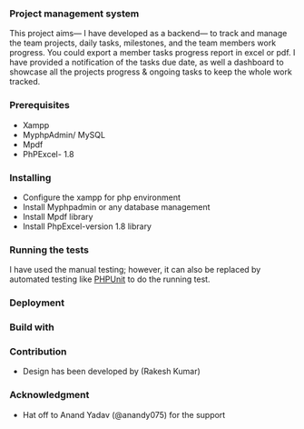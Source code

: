 ### Project management system
This project aims— I have developed as a backend— to track and manage the team projects, daily tasks, milestones, and the team members work progress. You could export a member tasks progress report in excel or pdf. I have provided a notification of the tasks due date, as well a dashboard to showcase all the projects progress & ongoing tasks to keep the whole work tracked. 

### Prerequisites
- Xampp
- MyphpAdmin/ MySQL 
- Mpdf
- PhPExcel- 1.8

### Installing
- Configure the xampp for php environment 
- Install Myphpadmin or any database management 
- Install Mpdf library 
- Install PhpExcel-version 1.8 library

### Running the tests

I have used the manual testing; however, it can also be replaced by automated testing like [PHPUnit](https://phpunit.de/) to do the running test. 

### Deployment



### Build with



### Contribution 
- Design has been developed by (Rakesh Kumar)

### Acknowledgment
- Hat off to Anand Yadav (@anandy075) for the support 
